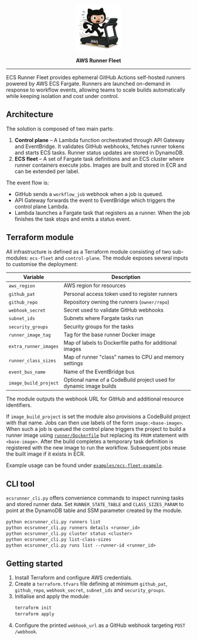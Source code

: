 <div align="center">

<picture>
  <source media="(prefers-color-scheme: light)" srcset="/assets/img.png">
  <img alt="aws-runner-fleet logo" src="/assets/img.png" width="25%" height="25%">
</picture>

**AWS Runner Fleet**
</div>

---

ECS Runner Fleet provides ephemeral GitHub Actions self-hosted runners powered by AWS ECS Fargate. Runners are launched on-demand in response to workflow events, allowing teams to scale builds automatically while keeping isolation and cost under control.

## Architecture
The solution is composed of two main parts:

1. **Control plane** – A Lambda function orchestrated through API Gateway and EventBridge. It validates GitHub webhooks, fetches runner tokens and starts ECS tasks. Runner status updates are stored in DynamoDB.
2. **ECS fleet** – A set of Fargate task definitions and an ECS cluster where runner containers execute jobs. Images are built and stored in ECR and can be extended per label.

The event flow is:

- GitHub sends a `workflow_job` webhook when a job is queued.
- API Gateway forwards the event to EventBridge which triggers the control plane Lambda.
- Lambda launches a Fargate task that registers as a runner. When the job finishes the task stops and emits a status event.

## Terraform module
All infrastructure is defined as a Terraform module consisting of two sub-modules: `ecs-fleet` and `control-plane`. The module exposes several inputs to customise the deployment:

| Variable | Description |
|----------|-------------|
| `aws_region` | AWS region for resources |
| `github_pat` | Personal access token used to register runners |
| `github_repo` | Repository owning the runners (`owner/repo`) |
| `webhook_secret` | Secret used to validate GitHub webhooks |
| `subnet_ids` | Subnets where Fargate tasks run |
| `security_groups` | Security groups for the tasks |
| `runner_image_tag` | Tag for the base runner Docker image |
| `extra_runner_images` | Map of labels to Dockerfile paths for additional images |
| `runner_class_sizes` | Map of runner "class" names to CPU and memory settings |
| `event_bus_name` | Name of the EventBridge bus |
| `image_build_project` | Optional name of a CodeBuild project used for dynamic image builds |

The module outputs the webhook URL for GitHub and additional resource identifiers.

If `image_build_project` is set the module also provisions a CodeBuild project with that name.
Jobs can then use labels of the form `image:<base-image>`. When such a job is queued
the control plane triggers the project to build a runner image using [`runner/Dockerfile`](runner/Dockerfile)
but replacing its `FROM` statement with `<base-image>`. After the build completes a temporary
task definition is registered with the new image to run the workflow. Subsequent jobs reuse the built image if it exists in ECR.

Example usage can be found under [`examples/ecs-fleet-example`](examples/ecs-fleet-example).

## CLI tool
`ecsrunner_cli.py` offers convenience commands to inspect running tasks and stored runner data. Set `RUNNER_STATE_TABLE` and `CLASS_SIZES_PARAM` to point at the DynamoDB table and SSM parameter created by the module.

```
python ecsrunner_cli.py runners list
python ecsrunner_cli.py runners details <runner_id>
python ecsrunner_cli.py cluster status <cluster>
python ecsrunner_cli.py list-class-sizes
python ecsrunner_cli.py runs list --runner-id <runner_id>
```

## Getting started
1. Install Terraform and configure AWS credentials.
2. Create a `terraform.tfvars` file defining at minimum `github_pat`, `github_repo`, `webhook_secret`, `subnet_ids` and `security_groups`.
3. Initialise and apply the module:
   ```bash
   terraform init
   terraform apply
   ```
4. Configure the printed `webhook_url` as a GitHub webhook targeting `POST /webhook`.

